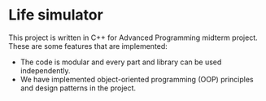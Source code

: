 # Life simulator
This project is written in C++ for Advanced Programming midterm project. These are some features that are implemented:
  - The code is modular and every part and library can be used independently.
  - We have implemented object-oriented programming (OOP) principles and design patterns in the project.
